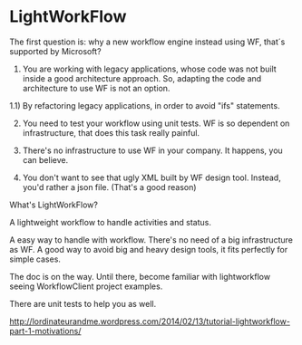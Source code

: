 LightWorkFlow
=============

The first question is: why a new workflow engine instead using WF, that´s supported by Microsoft?

1) You are working with legacy applications, whose code was not built inside a good architecture approach. So, adapting the code and architecture to use WF is not an option.

  1.1) By refactoring legacy applications, in order to avoid "ifs" statements.
  
2) You need to test your workflow using unit tests. WF is so dependent on infrastructure, that does this task really painful.

3) There's no infrastructure to use WF in your company. It happens, you can believe.

4) You don't want to see that ugly XML built by WF design tool. Instead, you'd rather a json file. (That's a good reason)

What's LightWorkFlow?

A lightweight workflow to handle activities and status.

A easy way to handle with workflow. There's no need of a big infrastructure as WF. 
A good way to avoid big and heavy design tools, it fits perfectly for simple cases.

The doc is on the way. Until there, become familiar with lightworkflow seeing WorkflowClient project examples.

There are unit tests to help you as well.

http://lordinateurandme.wordpress.com/2014/02/13/tutorial-lightworkflow-part-1-motivations/

